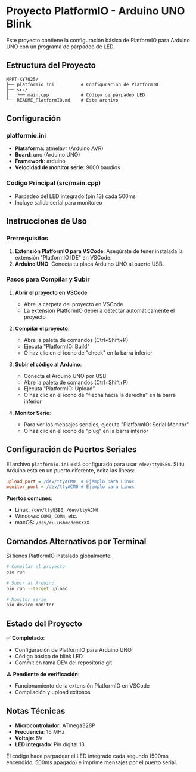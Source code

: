 # Proyecto PlatformIO - Arduino UNO Blink

Este proyecto contiene la configuración básica de PlatformIO para Arduino UNO con un programa de parpadeo de LED.

## Estructura del Proyecto

```
MPPT-XY7025/
├── platformio.ini          # Configuración de PlatformIO
├── src/
│   └── main.cpp            # Código de parpadeo LED
└── README_PlatformIO.md    # Este archivo
```

## Configuración

### platformio.ini
- **Plataforma**: atmelavr (Arduino AVR)
- **Board**: uno (Arduino UNO)
- **Framework**: arduino
- **Velocidad de monitor serie**: 9600 baudios

### Código Principal (src/main.cpp)
- Parpadeo del LED integrado (pin 13) cada 500ms
- Incluye salida serial para monitoreo

## Instrucciones de Uso

### Prerrequisitos
1. **Extensión PlatformIO para VSCode**: Asegúrate de tener instalada la extensión "PlatformIO IDE" en VSCode.
2. **Arduino UNO**: Conecta tu placa Arduino UNO al puerto USB.

### Pasos para Compilar y Subir

1. **Abrir el proyecto en VSCode**:
   - Abre la carpeta del proyecto en VSCode
   - La extensión PlatformIO debería detectar automáticamente el proyecto

2. **Compilar el proyecto**:
   - Abre la paleta de comandos (Ctrl+Shift+P)
   - Ejecuta "PlatformIO: Build"
   - O haz clic en el icono de "check" en la barra inferior

3. **Subir el código al Arduino**:
   - Conecta el Arduino UNO por USB
   - Abre la paleta de comandos (Ctrl+Shift+P)
   - Ejecuta "PlatformIO: Upload"
   - O haz clic en el icono de "flecha hacia la derecha" en la barra inferior

4. **Monitor Serie**:
   - Para ver los mensajes seriales, ejecuta "PlatformIO: Serial Monitor"
   - O haz clic en el icono de "plug" en la barra inferior

## Configuración de Puertos Seriales

El archivo `platformio.ini` está configurado para usar `/dev/ttyUSB0`. Si tu Arduino está en un puerto diferente, edita las líneas:

```ini
upload_port = /dev/ttyACM0  # Ejemplo para Linux
monitor_port = /dev/ttyACM0 # Ejemplo para Linux
```

**Puertos comunes**:
- Linux: `/dev/ttyUSB0`, `/dev/ttyACM0`
- Windows: `COM3`, `COM4`, etc.
- macOS: `/dev/cu.usbmodemXXXX`

## Comandos Alternativos por Terminal

Si tienes PlatformIO instalado globalmente:

```bash
# Compilar el proyecto
pio run

# Subir al Arduino
pio run --target upload

# Monitor serie
pio device monitor
```

## Estado del Proyecto

✅ **Completado**:
- Configuración de PlatformIO para Arduino UNO
- Código básico de blink LED
- Commit en rama DEV del repositorio git

⚠️ **Pendiente de verificación**:
- Funcionamiento de la extensión PlatformIO en VSCode
- Compilación y upload exitosos

## Notas Técnicas

- **Microcontrolador**: ATmega328P
- **Frecuencia**: 16 MHz
- **Voltaje**: 5V
- **LED integrado**: Pin digital 13

El código hace parpadear el LED integrado cada segundo (500ms encendido, 500ms apagado) e imprime mensajes por el puerto serial.